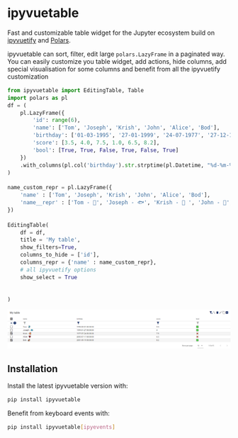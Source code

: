 # ipyvuetable

Fast and customizable table widget for the Jupyter ecosystem build on [ipyvuetify](https://github.com/widgetti/ipyvuetify) and [Polars](https://github.com/pola-rs/polars).

ipyvuetable can sort, filter, edit large `polars.LazyFrame` in a paginated way.
You can easily customize you table widget, add actions, hide columns, add special visualisation for some columns and benefit from all the ipyvuetify customization

```python
from ipyvuetable import EditingTable, Table
import polars as pl
df = (
    pl.LazyFrame({
        'id': range(6),
        'name': ['Tom', 'Joseph', 'Krish', 'John', 'Alice', 'Bod'],
        'birthday': ['01-03-1995', '27-01-1999', '24-07-1977', '27-12-1970', '17-07-2005', '19-09-2001'],
        'score': [3.5, 4.0, 7.5, 1.0, 6.5, 8.2],
        'bool': [True, True, False, True, False, True]
    })
    .with_columns(pl.col('birthday').str.strptime(pl.Datetime, "%d-%m-%Y"))
)

name_custom_repr = pl.LazyFrame({
    'name' : ['Tom', 'Joseph', 'Krish', 'John', 'Alice', 'Bod'],
    'name__repr' : ['Tom - 🐬', 'Joseph - 🐟', 'Krish - 🐠 ', 'John - 🦐', 'Alice - 🦞', 'Bob - 🐌']
})

EditingTable(
    df = df,
    title = 'My table',
    show_filters=True,
    columns_to_hide = ['id'],
    columns_repr = {'name' : name_custom_repr},
    # all ipyvuetify options
    show_select = True


)
```
![EditingTable](./static/demoEditingTable.png)

## Installation

Install the latest ipyvuetable version with:

```sh
pip install ipyvuetable
```

Benefit from keyboard events with:

```sh
pip install ipyvuetable[ipyevents]
```
